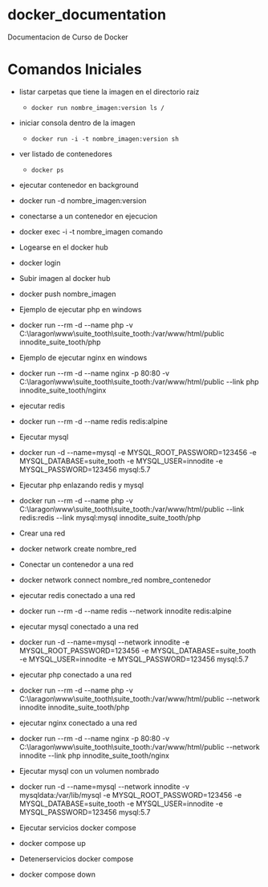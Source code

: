 # docker_documentation
Documentacion de Curso de Docker

# Comandos Iniciales
- listar carpetas que tiene la imagen en el directorio raiz
  - `docker run nombre_imagen:version ls /`

- iniciar consola dentro de la imagen
  - `docker run -i -t nombre_imagen:version sh`

- ver listado de contenedores
  - `docker ps`

- ejecutar contenedor en background
- docker run -d nombre_imagen:version 

- conectarse a un contenedor en ejecucion
- docker exec -i -t nombre_imagen comando

- Logearse en el docker hub
- docker login

- Subir imagen al docker hub
- docker push nombre_imagen

- Ejemplo de ejecutar php en windows
- docker run --rm -d --name php -v C:\laragon\www\suite_tooth\suite_tooth:/var/www/html/public innodite_suite_tooth/php

- Ejemplo de ejecutar nginx en windows
- docker run --rm -d --name nginx -p 80:80 -v C:\laragon\www\suite_tooth\suite_tooth:/var/www/html/public --link php innodite_suite_tooth/nginx

- ejecutar redis
- docker run --rm  -d  --name redis redis:alpine

- Ejecutar mysql
- docker run -d --name=mysql -e MYSQL_ROOT_PASSWORD=123456 -e MYSQL_DATABASE=suite_tooth -e MYSQL_USER=innodite -e MYSQL_PASSWORD=123456 mysql:5.7

- Ejecutar php enlazando redis y mysql
- docker run --rm -d --name php -v C:\laragon\www\suite_tooth\suite_tooth:/var/www/html/public --link redis:redis --link mysql:mysql innodite_suite_tooth/php

- Crear una red 
- docker network create nombre_red

- Conectar un contenedor a una red 
- docker network connect nombre_red nombre_contenedor

- ejecutar redis conectado a una red
- docker run --rm  -d  --name redis --network innodite redis:alpine

- ejecutar mysql conectado a una red
- docker run -d --name=mysql --network innodite -e MYSQL_ROOT_PASSWORD=123456 -e MYSQL_DATABASE=suite_tooth -e MYSQL_USER=innodite -e MYSQL_PASSWORD=123456 mysql:5.7

- ejecutar php conectado a una red
- docker run --rm -d --name php -v C:\laragon\www\suite_tooth\suite_tooth:/var/www/html/public --network innodite innodite_suite_tooth/php

- ejecutar nginx conectado a una red
- docker run --rm -d --name nginx -p 80:80 -v C:\laragon\www\suite_tooth\suite_tooth:/var/www/html/public --network innodite --link php innodite_suite_tooth/nginx

- Ejecutar mysql con un volumen nombrado
- docker run -d --name=mysql --network innodite -v mysqldata:/var/lib/mysql -e MYSQL_ROOT_PASSWORD=123456 -e MYSQL_DATABASE=suite_tooth -e MYSQL_USER=innodite -e MYSQL_PASSWORD=123456 mysql:5.7

- Ejecutar servicios docker compose
- docker compose up

- Detenerservicios docker compose
- docker compose down


